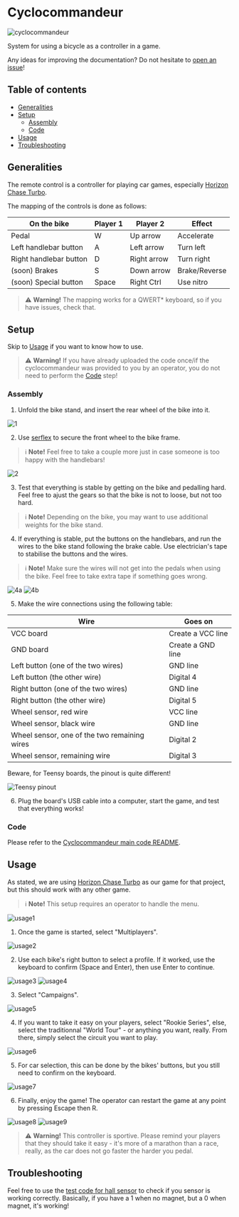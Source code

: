 # Cyclocommandeur

![cyclocommandeur](./img/cyclocommandeur.png)

System for using a bicycle as a controller in a game.

Any ideas for improving the documentation? Do not hesitate to [open an issue](https://github.com/CLICGameStarProjects/Cyclocommandeur/issues)!

## Table of contents

- [Generalities](#generalities)
- [Setup](#setup)
  * [Assembly](#assembly)
  * [Code](#code)
- [Usage](#usage)
- [Troubleshooting](#troubleshooting)

## Generalities

The remote control is a controller for playing car games, especially [Horizon Chase Turbo](https://store.steampowered.com/app/389140/Horizon_Chase_Turbo/).

The mapping of the controls is done as follows:

| On the bike            | Player 1 | Player 2    | Effect        |
|------------------------|----------|-------------|---------------|
| Pedal                  | W        | Up arrow    | Accelerate    |
| Left handlebar button  | A        | Left arrow  | Turn left     |
| Right handlebar button | D        | Right arrow | Turn right    |
| (soon) Brakes          | S        | Down arrow  | Brake/Reverse |
| (soon) Special button  | Space    | Right Ctrl  | Use nitro     |

> :warning: **Warning!** The mapping works for a QWERT* keyboard, so if you have issues, check that.

## Setup

Skip to [Usage](#usage) if you want to know how to use.

> :warning: **Warning!** If you have already uploaded the code once/if the cyclocommandeur was provided to you by an operator, you do not need to perform the [Code](#code) step!

### Assembly

1) Unfold the bike stand, and insert the rear wheel of the bike into it.

![1](./img/1.jpg)

2) Use [serflex](https://fr.wikipedia.org/wiki/Collier_de_serrage_en_plastique) to secure the front wheel to the bike frame.

> :information_source: **Note!** Feel free to take a couple more just in case someone is too happy with the handlebars!

![2](./img/2.jpg)

3) Test that everything is stable by getting on the bike and pedalling hard. Feel free to ajust the gears so that the bike is not to loose, but not too hard.

> :information_source: **Note!** Depending on the bike, you may want to use additional weights for the bike stand.

4) If everything is stable, put the buttons on the handlebars, and run the wires to the bike stand following the brake cable. Use electrician's tape to stabilise the buttons and the wires.

> :information_source: **Note!** Make sure the wires will not get into the pedals when using the bike. Feel free to take extra tape if something goes wrong.

![4a](./img/4a.jpg)
![4b](./img/4b.jpg)

5) Make the wire connections using the following table:

| Wire                                         | Goes on           |
|----------------------------------------------|-------------------|
| VCC board                                    | Create a VCC line |
| GND board                                    | Create a GND line |
| Left button (one of the two wires)           | GND line          |
| Left button (the other wire)                 | Digital 4         |
| Right button (one of the two wires)          | GND line          |
| Right button (the other wire)                | Digital 5         |
| Wheel sensor, red wire                       | VCC line          |
| Wheel sensor, black wire                     | GND line          |
| Wheel sensor, one of the two remaining wires | Digital 2         |
| Wheel sensor, remaining wire                 | Digital 3         |

Beware, for Teensy boards, the pinout is quite different!

![Teensy pinout](./img/teensy_pinout.jpg)

6) Plug the board's USB cable into a computer, start the game, and test that everything works!

### Code

Please refer to the [Cyclocommandeur main code README](./main/README.md).

## Usage

As stated, we are using [Horizon Chase Turbo](https://store.steampowered.com/app/389140/Horizon_Chase_Turbo/) as our game for that project, but this should work with any other game.

> :information_source: **Note!** This setup requires an operator to handle the menu.

![usage1](./img/usage1.png)

1) Once the game is started, select "Multiplayers".

![usage2](./img/usage2.png)

2) Use each bike's right button to select a profile. If it worked, use the keyboard to confirm (Space and Enter), then use Enter to continue.

![usage3](./img/usage3.png)
![usage4](./img/usage4.png)

3) Select "Campaigns".

![usage5](./img/usage5.png)

4) If you want to take it easy on your players, select "Rookie Series", else, select the traditionnal "World Tour" - or anything you want, really. From there, simply select the circuit you want to play.

![usage6](./img/usage6.png)

5) For car selection, this can be done by the bikes' buttons, but you still need to confirm on the keyboard.

![usage7](./img/usage7.png)

6) Finally, enjoy the game! The operator can restart the game at any point by pressing Escape then R.

![usage8](./img/usage8.png)
![usage9](./img/usage9.png)

> :warning: **Warning!** This controller is sportive. Please remind your players that they should take it easy - it's more of a marathon than a race, really, as the car does not go faster the harder you pedal.

## Troubleshooting

Feel free to use the [test code for hall sensor](./test_hall) to check if you sensor is working correctly. Basically, if you have a 1 when no magnet, but a 0 when magnet, it's working!
